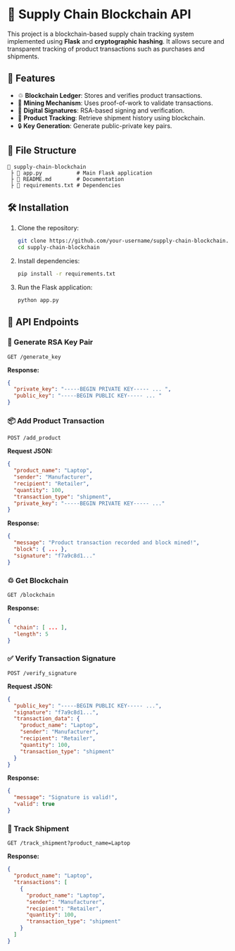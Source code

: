 # 🏢 Supply Chain Blockchain API

This project is a blockchain-based supply chain tracking system implemented using **Flask** and **cryptographic hashing**. It allows secure and transparent tracking of product transactions such as purchases and shipments.

## 📌 Features

- ♲ **Blockchain Ledger**: Stores and verifies product transactions.
- 🔄 **Mining Mechanism**: Uses proof-of-work to validate transactions.
- 🔑 **Digital Signatures**: RSA-based signing and verification.
- 🚛 **Product Tracking**: Retrieve shipment history using blockchain.
- 🔒 **Key Generation**: Generate public-private key pairs.

## 📂 File Structure

```
📆 supply-chain-blockchain
 ├ 📄 app.py           # Main Flask application
 ├ 📄 README.md        # Documentation
 ├ 📄 requirements.txt # Dependencies
```

## 🛠 Installation

1. Clone the repository:

   ```bash
   git clone https://github.com/your-username/supply-chain-blockchain.git
   cd supply-chain-blockchain
   ```

2. Install dependencies:

   ```bash
   pip install -r requirements.txt
   ```

3. Run the Flask application:

   ```bash
   python app.py
   ```

## 🔗 API Endpoints

### 🔑 Generate RSA Key Pair

```
GET /generate_key
```

**Response:**

```json
{
  "private_key": "-----BEGIN PRIVATE KEY----- ... ",
  "public_key": "-----BEGIN PUBLIC KEY----- ... "
}
```

### 📦 Add Product Transaction

```
POST /add_product
```

**Request JSON:**

```json
{
  "product_name": "Laptop",
  "sender": "Manufacturer",
  "recipient": "Retailer",
  "quantity": 100,
  "transaction_type": "shipment",
  "private_key": "-----BEGIN PRIVATE KEY----- ..."
}
```

**Response:**

```json
{
  "message": "Product transaction recorded and block mined!",
  "block": { ... },
  "signature": "f7a9c8d1..."
}
```

### ♲ Get Blockchain

```
GET /blockchain
```

**Response:**

```json
{
  "chain": [ ... ],
  "length": 5
}
```

### ✅ Verify Transaction Signature

```
POST /verify_signature
```

**Request JSON:**

```json
{
  "public_key": "-----BEGIN PUBLIC KEY----- ...",
  "signature": "f7a9c8d1...",
  "transaction_data": {
    "product_name": "Laptop",
    "sender": "Manufacturer",
    "recipient": "Retailer",
    "quantity": 100,
    "transaction_type": "shipment"
  }
}
```

**Response:**

```json
{
  "message": "Signature is valid!",
  "valid": true
}
```

### 🚚 Track Shipment

```
GET /track_shipment?product_name=Laptop
```

**Response:**

```json
{
  "product_name": "Laptop",
  "transactions": [
    {
      "product_name": "Laptop",
      "sender": "Manufacturer",
      "recipient": "Retailer",
      "quantity": 100,
      "transaction_type": "shipment"
    }
  ]
}
```

